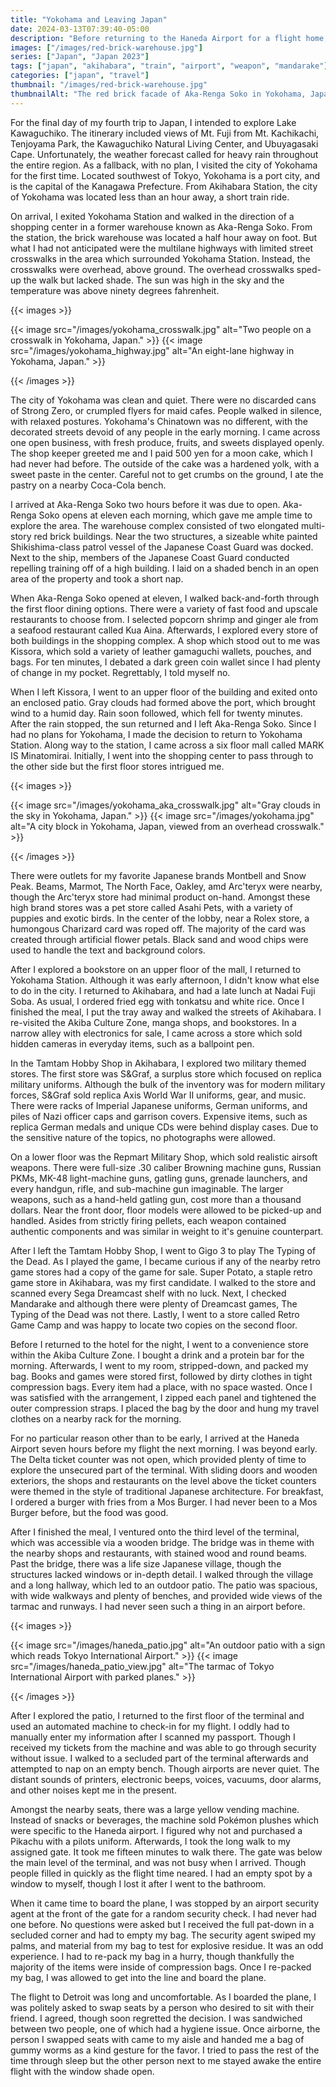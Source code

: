 ```yaml
---
title: "Yokohama and Leaving Japan"
date: 2024-03-13T07:39:40-05:00
description: "Before returning to the Haneda Airport for a flight home, I visited Yokohama for the first time."
images: ["/images/red-brick-warehouse.jpg"]
series: ["Japan", "Japan 2023"]
tags: ["japan", "akihabara", "train", "airport", "weapon", "mandarake"]
categories: ["japan", "travel"]
thumbnail: "/images/red-brick-warehouse.jpg"
thumbnailAlt: "The red brick facade of Aka-Renga Soko in Yokohama, Japan."
---
```


For the final day of my fourth trip to Japan, I intended to explore Lake Kawaguchiko. The itinerary included views of Mt. Fuji from Mt. Kachikachi, Tenjoyama Park, the Kawaguchiko Natural Living Center, and Ubuyagasaki Cape. Unfortunately, the weather forecast called for heavy rain throughout the entire region. As a fallback, with no plan, I visited the city of Yokohama for the first time. Located southwest of Tokyo, Yokohama is a port city, and is the capital of the Kanagawa Prefecture. From Akihabara Station, the city of Yokohama was located less than an hour away, a short train ride.

On arrival, I exited Yokohama Station and walked in the direction of a shopping center in a former warehouse known as Aka-Renga Soko. From the station, the brick warehouse was located a half hour away on foot. But what I had not anticipated were the multilane highways with limited street crosswalks in the area which surrounded Yokohama Station. Instead, the crosswalks were overhead, above ground. The overhead crosswalks sped-up the walk but lacked shade. The sun was high in the sky and the temperature was above ninety degrees fahrenheit.

{{< images >}}

{{< image src="/images/yokohama_crosswalk.jpg" alt="Two people on a crosswalk in Yokohama, Japan." >}}
{{< image src="/images/yokohama_highway.jpg" alt="An eight-lane highway in Yokohama, Japan." >}}

{{< /images >}}

The city of Yokohama was clean and quiet. There were no discarded cans of Strong Zero, or crumpled flyers for maid cafes. People walked in silence, with relaxed postures. Yokohama's Chinatown was no different, with the decorated streets devoid of any people in the early morning. I came across one open business, with fresh produce, fruits, and sweets displayed openly. The shop keeper greeted me and I paid 500 yen for a moon cake, which I had never had before. The outside of the cake was a hardened yolk, with a sweet paste in the center. Careful not to get crumbs on the ground, I ate the pastry on a nearby Coca-Cola bench.

I arrived at Aka-Renga Soko two hours before it was due to open. Aka-Renga Soko opens at eleven each morning, which gave me ample time to explore the area. The warehouse complex consisted of two elongated multi-story red brick buildings. Near the two structures, a sizeable white painted Shikishima-class patrol vessel of the Japanese Coast Guard was docked. Next to the ship, members of the Japanese Coast Guard conducted repelling training off of a high building. I laid on a shaded bench in an open area of the property and took a short nap.

When Aka-Renga Soko opened at eleven, I walked back-and-forth through the first floor dining options. There were a variety of fast food and upscale restaurants to choose from. I selected popcorn shrimp and ginger ale from a seafood restaurant called Kua Aina. Afterwards, I explored every store of both buildings in the shopping complex. A shop which stood out to me was Kissora, which sold a variety of leather gamaguchi wallets, pouches, and bags. For ten minutes, I debated a dark green coin wallet since I had plenty of change in my pocket. Regrettably, I told myself no.

When I left Kissora, I went to an upper floor of the building and exited onto an enclosed patio. Gray clouds had formed above the port, which brought wind to a humid day. Rain soon followed, which fell for twenty minutes. After the rain stopped, the sun returned and I left Aka-Renga Soko. Since I had no plans for Yokohama, I made the decision to return to Yokohama Station. Along way to the station, I came across a six floor mall called MARK IS Minatomirai. Initially, I went into the shopping center to pass through to the other side but the first floor stores intrigued me.

{{< images >}}

{{< image src="/images/yokohama_aka_crosswalk.jpg" alt="Gray clouds in the sky in Yokohama, Japan." >}}
{{< image src="/images/yokohama.jpg" alt="A city block in Yokohama, Japan, viewed from an overhead crosswalk." >}}

{{< /images >}}

There were outlets for my favorite Japanese brands Montbell and Snow Peak. Beams, Marmot, The North Face, Oakley, amd Arc'teryx were nearby, though the Arc'teryx store had minimal product on-hand. Amongst these high brand stores was a pet store called Asahi Pets, with a variety of puppies and exotic birds. In the center of the lobby, near a Rolex store, a humongous Charizard card was roped off. The majority of the card was created through artificial flower petals. Black sand and wood chips were used to handle the text and background colors.

After I explored a bookstore on an upper floor of the mall, I returned to Yokohama Station. Although it was early afternoon, I didn't know what else to do in the city. I returned to Akihabara, and had a late lunch at Nadai Fuji Soba. As usual, I ordered fried egg with tonkatsu and white rice. Once I finished the meal, I put the tray away and walked the streets of Akihabara. I re-visited the Akiba Culture Zone, manga shops, and bookstores. In a narrow alley with electronics for sale, I came across a store which sold hidden cameras in everyday items, such as a ballpoint pen.

In the Tamtam Hobby Shop in Akihabara, I explored two military themed stores. The first store was S&Graf, a surplus store which focused on replica military uniforms. Although the bulk of the inventory was for modern military forces, S&Graf sold replica Axis World War II uniforms, gear, and music. There were racks of Imperial Japanese uniforms, German uniforms, and piles of Nazi officer caps and garrison covers. Expensive items, such as replica German medals and unique CDs were behind display cases. Due to the sensitive nature of the topics, no photographs were allowed.

On a lower floor was the Repmart Military Shop, which sold realistic airsoft weapons. There were full-size .30 caliber Browning machine guns, Russian PKMs, MK-48 light-machine guns, gatling guns, grenade launchers, and every handgun, rifle, and sub-machine gun imaginable. The larger weapons, such as a hand-held gatling gun, cost more than a thousand dollars. Near the front door, floor models were allowed to be picked-up and handled. Asides from strictly firing pellets, each weapon contained authentic components and was similar in weight to it's genuine counterpart.

After I left the Tamtam Hobby Shop, I went to Gigo 3 to play The Typing of the Dead. As I played the game, I became curious if any of the nearby retro game stores had a copy of the game for sale. Super Potato, a staple retro game store in Akihabara, was my first candidate. I walked to the store and scanned every Sega Dreamcast shelf with no luck. Next, I checked Mandarake and although there were plenty of Dreamcast games, The Typing of the Dead was not there. Lastly, I went to a store called Retro Game Camp and was happy to locate two copies on the second floor.

Before I returned to the hotel for the night, I went to a convenience store within the Akiba Culture Zone. I bought a drink and a protein bar for the morning. Afterwards, I went to my room, stripped-down, and packed my bag. Books and games were stored first, followed by dirty clothes in tight compression bags. Every item had a place, with no space wasted. Once I was satisfied with the arrangement, I zipped each panel and tightened the outer compression straps. I placed the bag by the door and hung my travel clothes on a nearby rack for the morning.

For no particular reason other than to be early, I arrived at the Haneda Airport seven hours before my flight the next morning. I was beyond early. The Delta ticket counter was not open, which provided plenty of time to explore the unsecured part of the terminal. With sliding doors and wooden exteriors, the shops and restaurants on the level above the ticket counters were themed in the style of traditional Japanese architecture. For breakfast, I ordered a burger with fries from a Mos Burger. I had never been to a Mos Burger before, but the food was good.

After I finished the meal, I ventured onto the third level of the terminal, which was accessible via a wooden bridge. The bridge was in theme with the nearby shops and restaurants, with stained wood and round beams. Past the bridge, there was a life size Japanese village, though the structures lacked windows or in-depth detail. I walked through the village and a long hallway, which led to an outdoor patio. The patio was spacious, with wide walkways and plenty of benches, and provided wide views of the tarmac and runways. I had never seen such a thing in an airport before.

{{< images >}}

{{< image src="/images/haneda_patio.jpg" alt="An outdoor patio with a sign which reads Tokyo International Airport." >}}
{{< image src="/images/haneda_patio_view.jpg" alt="The tarmac of Tokyo International Airport with parked planes." >}}

{{< /images >}}

After I explored the patio, I returned to the first floor of the terminal and used an automated machine to check-in for my flight. I oddly had to manually enter my information after I scanned my passport. Though I received my tickets from the machine and was able to go through security without issue. I walked to a secluded part of the terminal afterwards and attempted to nap on an empty bench. Though airports are never quiet. The distant sounds of printers, electronic beeps, voices, vacuums, door alarms, and other noises kept me in the present.

Amongst the nearby seats, there was a large yellow vending machine. Instead of snacks or beverages, the machine sold Pokémon plushes which were specific to the Haneda airport. I figured why not and purchased a Pikachu with a pilots uniform. Afterwards, I took the long walk to my assigned gate. It took me fifteen minutes to walk there. The gate was below the main level of the terminal, and was not busy when I arrived. Though people filled in quickly as the flight time neared. I had an empty spot by a window to myself, though I lost it after I went to the bathroom.

When it came time to board the plane, I was stopped by an airport security agent at the front of the gate for a random security check. I had never had one before. No questions were asked but I received the full pat-down in a secluded corner and had to empty my bag. The security agent swiped my palms, and material from my bag to test for explosive residue. It was an odd experience. I had to re-pack my bag in a hurry, though thankfully the majority of the items were inside of compression bags. Once I re-packed my bag, I was allowed to get into the line and board the plane.

The flight to Detroit was long and uncomfortable. As I boarded the plane, I was politely asked to swap seats by a person who desired to sit with their friend. I agreed, though soon regretted the decision. I was sandwiched between two people, one of which had a hygiene issue. Once airborne, the person I swapped seats with came to my aisle and handed me a bag of gummy worms as a kind gesture for the favor. I tried to pass the rest of the time through sleep but the other person next to me stayed awake the entire flight with the window shade open.
